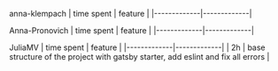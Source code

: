 anna-klempach
| time spent | feature |
|-------------|-------------|

Anna-Pronovich
| time spent | feature |
|-------------|-------------|



JuliaMV
| time spent | feature |
|-------------|-------------|
| 2h | base structure of the project with gatsby starter, add eslint and fix all errors |

